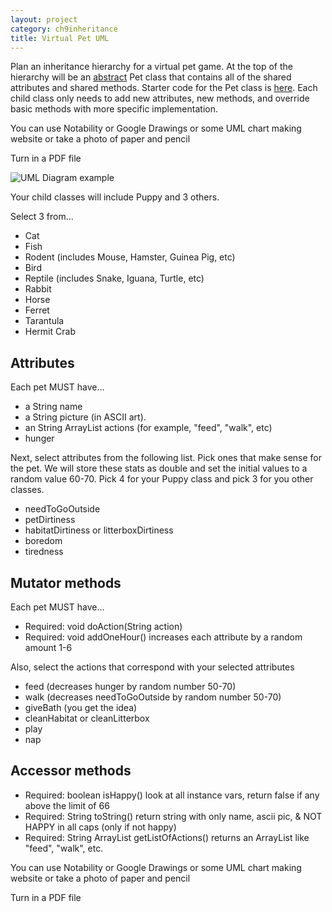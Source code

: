 ```yaml
---
layout: project
category: ch9inheritance
title: Virtual Pet UML
---
```


Plan an inheritance hierarchy for a virtual pet game. At the top of the hierarchy will be an [abstract](https://www.w3schools.com/java/java_abstract.asp) Pet class that contains all of the shared attributes and shared methods. Starter code for the Pet class is [here](/apcsa\ch9inheritance\Pet.java). Each child class only needs to add new attributes, new methods, and override basic methods with more specific implementation.

You can use Notability or Google Drawings or some UML chart making website or take a photo of paper and pencil

Turn in a PDF file

![UML Diagram example](https://bradleycodeu.github.io/apcsa/ch9inheritance/Question%20class%20UML.png)

Your child classes will include Puppy and 3 others.

Select 3 from...
- Cat
- Fish
- Rodent (includes Mouse, Hamster, Guinea Pig, etc)
- Bird
- Reptile (includes Snake, Iguana, Turtle, etc)
- Rabbit
- Horse
- Ferret
- Tarantula
- Hermit Crab

## Attributes

Each pet MUST have...
- a String name
- a String picture (in ASCII art).
- an String ArrayList actions (for example, "feed", "walk", etc)
- hunger

Next, select attributes from the following list. Pick ones that make sense for the pet. We will store these stats as double and set the initial values to a random value 60-70. Pick 4 for your Puppy class and pick 3 for you other classes.

- needToGoOutside
- petDirtiness
- habitatDirtiness or litterboxDirtiness
- boredom
- tiredness

## Mutator methods

Each pet MUST have...
- Required: void doAction(String action)
- Required: void addOneHour() increases each attribute by a random amount 1-6

Also, select the actions that correspond with your selected attributes
- feed (decreases hunger by random number 50-70)
- walk (decreases needToGoOutside by random number 50-70)
- giveBath (you get the idea)
- cleanHabitat or cleanLitterbox
- play
- nap


## Accessor methods

- Required: boolean isHappy() look at all instance vars, return false if any above the limit of 66
- Required: String toString() return string with only name, ascii pic, & NOT HAPPY in all caps (only if not happy)
- Required: String ArrayList getListOfActions() returns an ArrayList like "feed", "walk", etc.


You can use Notability or Google Drawings or some UML chart making website or take a photo of paper and pencil

Turn in a PDF file
